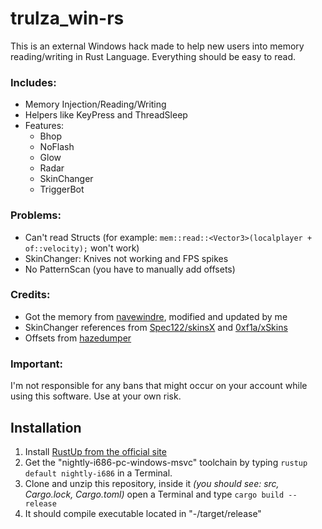 # trulza_win-rs
This is an external Windows hack made to help new users into memory reading/writing in Rust Language. Everything should be easy to read.

### Includes:
- Memory Injection/Reading/Writing
- Helpers like KeyPress and ThreadSleep
- Features:
  - Bhop
  - NoFlash
  - Glow
  - Radar
  - SkinChanger
  - TriggerBot

### Problems:
- Can't read Structs (for example: `mem::read::<Vector3>(localplayer + of::velocity);` won't work)
- SkinChanger: Knives not working and FPS spikes
- No PatternScan (you have to manually add offsets)

### Credits:
  - Got the memory from [navewindre](https://github.com/navewindre/rust-external), modified and updated by me
  - SkinChanger references from [Spec122/skinsX](https://github.com/Spec122/skinsX) and [0xf1a/xSkins](https://github.com/0xf1a/xSkins)
  - Offsets from [hazedumper](https://github.com/frk1/hazedumper)

### Important:
I'm not responsible for any bans that might occur on your account while using this software. Use at your own risk.

## Installation
1. Install [RustUp from the official site](https://www.rust-lang.org/tools/install)
2. Get the "nightly-i686-pc-windows-msvc" toolchain by typing `rustup default nightly-i686` in a Terminal.
3. Clone and unzip this repository, inside it *(you should see: src, Cargo.lock, Cargo.toml)* open a Terminal and type `cargo build --release`
4. It should compile executable located in "-/target/release"